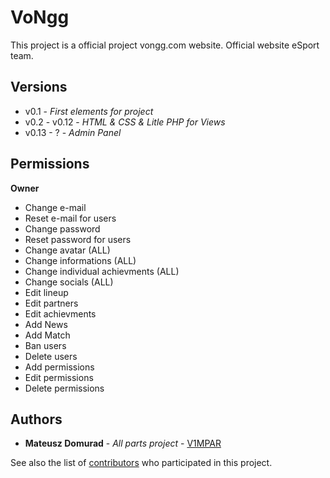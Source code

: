 # VoNgg

This project is a official project vongg.com website. Official website eSport team.

## Versions

* v0.1 - *First elements for project*
* v0.2 - v0.12 - *HTML & CSS & Litle PHP for Views*
* v0.13 - ? - *Admin Panel*

## Permissions

**Owner**
* Change e-mail
* Reset e-mail for users
* Change password
* Reset password for users
* Change avatar (ALL)
* Change informations (ALL)
* Change individual achievments (ALL)
* Change socials (ALL)
* Edit lineup
* Edit partners
* Edit achievments
* Add News
* Add Match
* Ban users
* Delete users
* Add permissions
* Edit permissions
* Delete permissions

## Authors

* **Mateusz Domurad** - *All parts project* - [V1MPAR](https://github.com/V1MPAR)

See also the list of [contributors](https://github.com/V1MPAR/vongg/contributors) who participated in this project.
